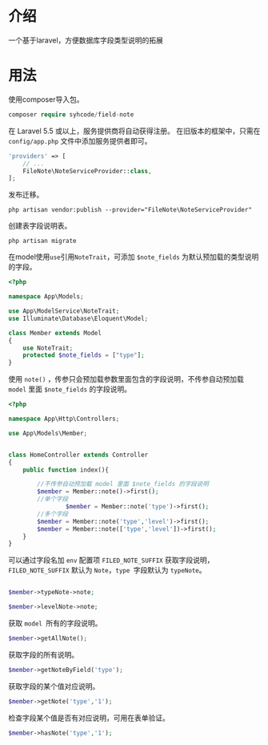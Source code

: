 # 介绍

一个基于laravel，方便数据库字段类型说明的拓展



# 用法

使用composer导入包。

```php
composer require syhcode/field-note
```

在 Laravel 5.5 或以上，服务提供商将自动获得注册。 在旧版本的框架中，只需在 `config/app.php` 文件中添加服务提供者即可。

```php
'providers' => [
    // ...
    FileNote\NoteServiceProvider::class,
];
```

发布迁移。

```
php artisan vendor:publish --provider="FileNote\NoteServiceProvider"
```

创建表字段说明表。

```
php artisan migrate
```

在model使用`use`引用`NoteTrait`，可添加 `$note_fields` 为默认预加载的类型说明的字段。

```php
<?php

namespace App\Models;

use App\ModelService\NoteTrait;
use Illuminate\Database\Eloquent\Model;

class Member extends Model
{
    use NoteTrait;
  	protected $note_fields = ["type"];
}

```

使用 `note()` ，传参只会预加载参数里面包含的字段说明，不传参自动预加载 `model` 里面 `$note_fields` 的字段说明。

```php
<?php

namespace App\Http\Controllers;

use App\Models\Member;


class HomeController extends Controller
{
    public function index(){

      	//不传参自动预加载 model 里面 $note_fields 的字段说明
        $member = Member::note()->first();
        //单个字段
 				$member = Member::note('type')->first();
      	//多个字段
        $member = Member::note('type','level')->first();
        $member = Member::note(['type','level'])->first();
    }
}

```

可以通过字段名加 `env` 配置项 `FILED_NOTE_SUFFIX` 获取字段说明，`FILED_NOTE_SUFFIX` 默认为 `Note`，`type `字段默认为 `typeNote`。

```php

$member->typeNote->note; 

$member->levelNote->note; 

```

获取 `model `所有的字段说明。

```php
$member->getAllNote();
```

获取字段的所有说明。

```php
$member->getNoteByField('type');
```

获取字段的某个值对应说明。

```php
$member->getNote('type','1');
```

检查字段某个值是否有对应说明，可用在表单验证。

```php
$member->hasNote('type','1');
```

